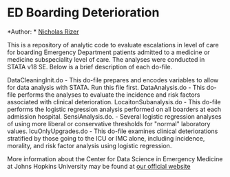 # ED Boarding Deterioration


*Author: * [Nicholas Rizer](mailto:NRizer@som.umaryland.edu?subject=[GitHub]%20ED%20Boarding%20Deterioration)


This is a repository of analytic code to evaluate escalations in level of care for boarding Emergency Department patients admitted to a medicine or medicine subspeciality level of care. The analyses were conducted in STATA v18 SE. Below is a brief description of each do-file.

DataCleaningInit.do - This do-file prepares and encodes variables to allow for data analysis with STATA. Run this file first. 
DataAnalysis.do - This do-file  performs the analyses to evaluate the incidence and risk factors associated with clinical deterioration. 
LocaitonSubanalysis.do - This do-file performs the logistic regression analysis performed on all boarders at each admission hospital. 
SensiAnalysis.do. - Several logistic regression analyses of using more liberal or conservative  thresholds for "normal" laboratory values. 
IcuOnlyUpgrades.do - This do-file examines clinical deteriorations stratified by those going to the ICU or IMC alone, including incidence, morality, and risk factor analysis using logistic regression. 



More information about the Center for Data Science in Emergency Medicine at Johns Hopkins University may be found at [our official website](https://cdem.jh.edu/)
